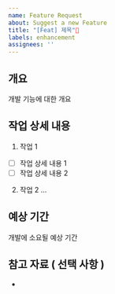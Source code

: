 ```yaml
---
name: Feature Request
about: Suggest a new Feature
title: "[Feat] 제목"
labels: enhancement
assignees: ''
---
```


## 개요
개발 기능에 대한 개요

## 작업 상세 내용
1. 작업 1
- [ ] 작업 상세 내용 1
- [ ] 작업 상세 내용 2
2. 작업 2
...

## 예상 기간
개발에 소요될 예상 기간

## 참고 자료 ( 선택 사항 )
- 
